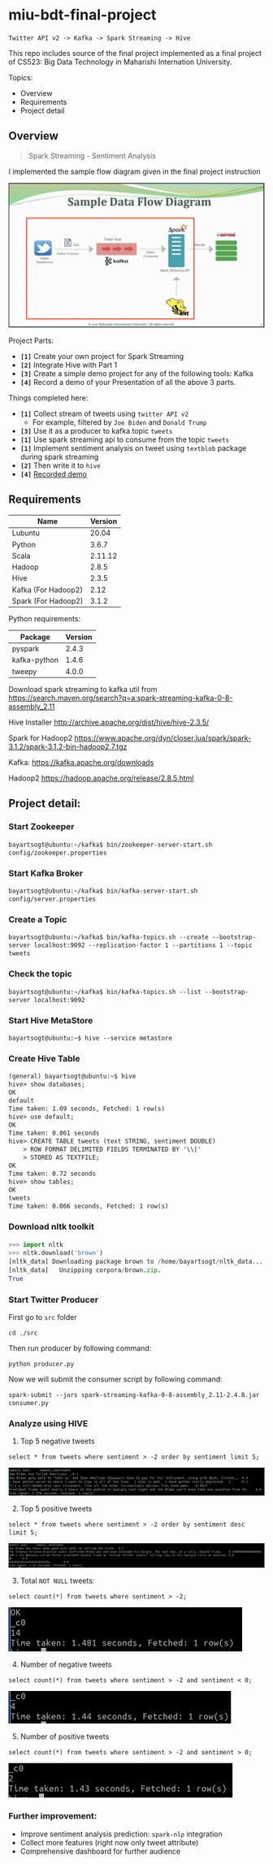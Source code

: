 # miu-bdt-final-project
`Twitter API v2 -> Kafka -> Spark Streaming -> Hive`

This repo includes source of the final project implemented as a final project of CS523: Big Data Technology in Maharishi Internation University.


Topics:
* Overview
* Requirements
* Project detail

## Overview

> Spark Streaming - Sentiment Analysis

I implemented the sample flow diagram given in the final project instruction

![Data Flow](./images/data_flow_diagram.png)

Project Parts:
- **`[1]`** Create your own project for Spark Streaming
- **`[2]`** Integrate Hive with Part 1
- **`[3]`** Create a simple demo project for any of the following tools: Kafka
- **`[4]`** Record a demo of your Presentation of all the above 3 parts.

Things completed here:
- **`[1]`** Collect stream of tweets using `twitter API v2`
    - For example, filtered by `Joe Biden` and `Donald Trump` 
- **`[3]`** Use it as a producer to kafka topic `tweets`
- **`[1]`** Use spark streaming api to consume from the topic `tweets`
- **`[1]`** Implement sentiment analysis on tweet using `textblob` package during spark streaming
- **`[2]`** Then write it to `hive`
- **`[4]`** [Recorded demo]()

## Requirements

| Name | Version |
| - | - |
| Lubuntu | 20.04 |
| Python | 3.6.7 |
| Scala | 2.11.12 |
| Hadoop | 2.8.5 |
| Hive | 2.3.5 |
| Kafka (For Hadoop2) | 2.12 |
| Spark (For Hadoop2) | 3.1.2 |

Python requirements:

| Package | Version |
| - | - |
| pyspark | 2.4.3 |
| kafka-python | 1.4.6 |
| tweepy | 4.0.0 |

Download spark streaming to kafka util from 
https://search.maven.org/search?q=a:spark-streaming-kafka-0-8-assembly_2.11

Hive Installer
http://archive.apache.org/dist/hive/hive-2.3.5/

Spark for Hadoop2
https://www.apache.org/dyn/closer.lua/spark/spark-3.1.2/spark-3.1.2-bin-hadoop2.7.tgz

Kafka:
https://kafka.apache.org/downloads

Hadoop2
https://hadoop.apache.org/release/2.8.5.html


## Project detail:
### Start Zookeeper
```
bayartsogt@ubuntu:~/kafka$ bin/zookeeper-server-start.sh config/zookeeper.properties
```

### Start Kafka Broker
```
bayartsogt@ubuntu:~/kafka$ bin/kafka-server-start.sh config/server.properties
```

### Create a Topic
```
bayartsogt@ubuntu:~/kafka$ bin/kafka-topics.sh --create --bootstrap-server localhost:9092 --replication-factor 1 --partitions 1 --topic tweets
```

### Check the topic
```
bayartsogt@ubuntu:~/kafka$ bin/kafka-topics.sh --list --bootstrap-server localhost:9092
```
### Start Hive MetaStore 
```
bayartsogt@ubuntu:~$ hive --service metastore
```

### Create Hive Table
```
(general) bayartsogt@ubuntu:~$ hive
hive> show databases;
OK
default
Time taken: 1.09 seconds, Fetched: 1 row(s)
hive> use default;
OK
Time taken: 0.061 seconds
hive> CREATE TABLE tweets (text STRING, sentiment DOUBLE)
    > ROW FORMAT DELIMITED FIELDS TERMINATED BY '\\|'
    > STORED AS TEXTFILE;
OK
Time taken: 0.72 seconds
hive> show tables;
OK
tweets
Time taken: 0.066 seconds, Fetched: 1 row(s)
```
### Download nltk toolkit
```python
>>> import nltk
>>> nltk.download('brown')
[nltk_data] Downloading package brown to /home/bayartsogt/nltk_data...
[nltk_data]   Unzipping corpora/brown.zip.
True
```
### Start Twitter Producer

First go to `src` folder
```
cd ./src
```

Then run producer by following command:
```
python producer.py
```

Now we will submit the consumer script by following command:
```
spark-submit --jars spark-streaming-kafka-0-8-assembly_2.11-2.4.8.jar consumer.py
```


### Analyze using HIVE

1. Top 5 negative tweets
```
select * from tweets where sentiment > -2 order by sentiment limit 5;
```

![ALT](images/hive_top_5_negative.png)

2. Top 5 positive tweets
```
select * from tweets where sentiment > -2 order by sentiment desc limit 5;
```
![ALT](images/hive_top_5_positive.png)

3. Total `NOT NULL` tweets:
```
select count(*) from tweets where sentiment > -2;
```
![ALT](images/hive_number_of_not_null.png)


4. Number of negative tweets
```
select count(*) from tweets where sentiment > -2 and sentiment < 0;
```
![ALT](images/hive_number_of_negative.png)

5. Number of positive tweets
```
select count(*) from tweets where sentiment > -2 and sentiment > 0;
```
![ALT](images/hive_number_of_positive.png)

### Further improvement:
- Improve sentiment analysis prediction: `spark-nlp` integration
- Collect more features (right now only tweet attribute)
- Comprehensive dashboard for further audience